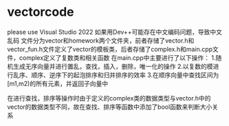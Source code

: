 # vectorcode
please use Visual Studio 2022
如果用Dev++可能存在中文编码问题，导致中文乱码
文件分为vector和homework两个文件夹，前者存储了vector.h和vector_fun.h文件定义了vector的模板类，后者存储了complex.h和main.cpp文件，complex定义了复数类和相关函数
在main.cpp中主要进行了以下操作：
1.随机生成无序向量并进行置乱，查找，插入，删除，唯一化的操作
2.以复数的模进行乱序、顺序、逆序下的起泡排序和归并排序的效率
3.在顺序向量中查找区间为[m1,m2)的所有元素，并返回子向量中

在进行查找，排序等操作时由于定义的complex类的数据类型与vector.h中的vector的数据类型不同，故在查找、排序等函数中添加了bool函数来判断大小关系
